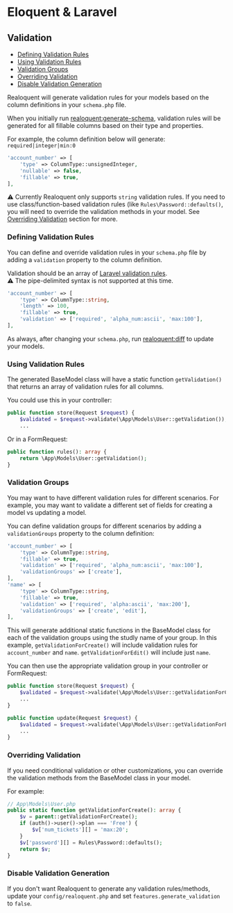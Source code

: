 # Eloquent & Laravel
## Validation

* [Defining Validation Rules](#defining-validation-rules)
* [Using Validation Rules](#using-validation-rules)
* [Validation Groups](#validation-groups)
* [Overriding Validation](#overriding-validation)
* [Disable Validation Generation](#disable-validation-generation)

Realoquent will generate validation rules for your models based on the column definitions in your `schema.php` file.

When you initially run [realoquent:generate-schema](../commands/generate-schema.md), validation rules will be generated for all fillable columns 
based on their type and properties.

For example, the column definition below will generate: `required|integer|min:0`

```php
'account_number' => [
    'type' => ColumnType::unsignedInteger,
    'nullable' => false,
    'fillable' => true,
],
```

⚠️ Currently Realoquent only supports `string` validation rules. If you need to use class/function-based
validation rules (like `Rules\Password::defaults()`, you will need to override the validation methods in 
your model. See [Overriding Validation](#overriding-validation) section for more.

### Defining Validation Rules
You can define and override validation rules in your `schema.php` file by adding a `validation` property to the column definition.

Validation should be an array of [Laravel validation rules](https://laravel.com/docs/10.x/validation#available-validation-rules).  
⚠️ The pipe-delimited syntax is not supported at this time.

```php
'account_number' => [
    'type' => ColumnType::string,
    'length' => 100,
    'fillable' => true,
    'validation' => ['required', 'alpha_num:ascii', 'max:100'],
],
```

As always, after changing your `schema.php`, run [realoquent:diff](../commands/diff.md) to update your models.

### Using Validation Rules
The generated BaseModel class will have a static function `getValidation()` that returns an array of validation rules for all columns.

You could use this in your controller:

```php
public function store(Request $request) {
    $validated = $request->validate(\App\Models\User::getValidation());
    ...
```

Or in a FormRequest:

```php
public function rules(): array {
    return \App\Models\User::getValidation();
}
``````

### Validation Groups
You may want to have different validation rules for different scenarios. For example, you may want to validate a different set of fields for
creating a model vs updating a model.

You can define validation groups for different scenarios by adding a `validationGroups` property to the column definition:

```php
'account_number' => [
    'type' => ColumnType::string,
    'fillable' => true,
    'validation' => ['required', 'alpha_num:ascii', 'max:100'],
    'validationGroups' => ['create'],
],
'name' => [
    'type' => ColumnType::string,
    'fillable' => true,
    'validation' => ['required', 'alpha:ascii', 'max:200'],
    'validationGroups' => ['create', 'edit'],
],
```

This will generate additional static functions in the BaseModel class for each of the validation groups using the studly name of your group.
In this example, `getValidationForCreate()` will include validation rules for `account_number` and `name`. `getValidationForEdit()` will include just `name`. 

You can then use the appropriate validation group in your controller or FormRequest:

```php
public function store(Request $request) {
    $validated = $request->validate(\App\Models\User::getValidationForCreate());
    ...
}

public function update(Request $request) {
    $validated = $request->validate(\App\Models\User::getValidationForEdit());
    ...
}
```

### Overriding Validation
If you need conditional validation or other customizations, you can override the validation methods from the BaseModel class in your model.

For example:

```php
// App\Models\User.php
public static function getValidationForCreate(): array {
    $v = parent::getValidationForCreate();
    if (auth()->user()->plan === 'Free') {
        $v['num_tickets'][] = 'max:20';
    }
    $v['password'][] = Rules\Password::defaults();
    return $v;
}
```

### Disable Validation Generation
If you don't want Realoquent to generate any validation rules/methods, update your `config/realoquent.php` and 
set `features.generate_validation` to `false`.

